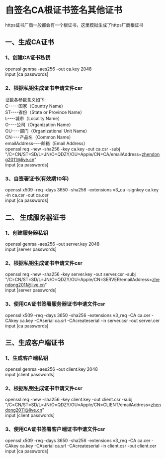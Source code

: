 # 自签名CA根证书签名其他证书
https证书厂商一般都会有一个根证书，这里模拟生成了https厂商根证书

## 一、生成CA证书
### 1、创建CA证书私钥 </br>
openssl genrsa -aes256 -out ca.key 2048 </br>
input [ca passwords]  </br>
### 2、根据私钥生成证书申请文件csr
证数各参数含义如下: </br>
C-----国家（Country Name）  </br>
ST----省份（State or Province Name） </br>
L----城市（Locality Name）  </br>
O----公司（Organization Name） </br>
OU----部门（Organizational Unit Name） </br>
CN----产品名（Common Name） </br>
emailAddress----邮箱（Email Address）</br>
openssl req -new -sha256 -key ca.key -out ca.csr -subj "/C=CN/ST=SD/L=JN/O=QDZY/OU=Apple/CN=CA/emailAddress=zhendong2011@live.cn" </br>
input [ca passwords]  </br>
### 3、自签署证书(有效期10年)
openssl x509 -req -days 3650 -sha256 -extensions v3_ca -signkey ca.key -in ca.csr -out ca.cer </br>
input [ca passwords]  </br>

## 二、 生成服务器证书
### 1、创建服务器私钥 
openssl genrsa -aes256 -out server.key 2048  </br>
input [server passwords]  </br>
### 2、根据私钥生成证书申请文件csr
openssl req -new -sha256 -key server.key -out server.csr -subj "/C=CN/ST=SD/L=JN/O=QDZY/OU=Apple/CN=SERVER/emailAddress=zhendong2011@live.cn"    </br>
input [server passwords]  </br>
### 3、使用CA证书签署服务器证书申请文件csr
openssl x509 -req -days 3650 -sha256 -extensions v3_req  -CA  ca.cer -CAkey ca.key  -CAserial ca.srl  -CAcreateserial -in server.csr -out server.cer </br>
input [ca passwords]  </br>


## 三、生成客户端证书
### 1、生成客户端私钥
openssl genrsa -aes256 -out client.key 2048    </br>
input [client passwords]  </br>
### 2、根据私钥生成证书申请文件csr
openssl req -new -sha256 -key client.key  -out client.csr -subj "/C=CN/ST=SD/L=JN/O=QDZY/OU=Apple/CN=CLIENT/emailAddress=zhendong2011@live.cn"    </br>
input [client passwords]  </br>
### 3、使用CA证书签署客户端证书申请文件csr
openssl x509 -req -days 3650 -sha256 -extensions v3_req  -CA  ca.cer -CAkey ca.key  -CAserial ca.srl  -CAcreateserial -in client.csr -out client.cer   </br>
input [ca passwords]  </br>
